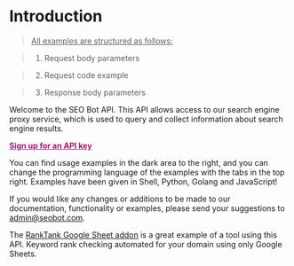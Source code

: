# Introduction

> <u>All examples are structured as follows:</u>

> 1. Request body parameters

> 2. Request code example 

> 3. Response body parameters

Welcome to the SEO Bot API. This API allows access to our search engine proxy service, which is used to query and collect information about search engine results.

<a href="https://seobot.memberful.com/join" style="font-weight: bold; color:#a01b73;">Sign up for an API key</a>

You can find usage examples in the dark area to the right, and you can change the programming language of the examples with the tabs in the top right. Examples have been given in Shell, Python, Golang and JavaScript!

If you would like any changes or additions to be made to our documentation, functionality or examples, please send your suggestions to <a href="mailto:admin@seobot.com">admin@seobot.com</a>.

<aside class="success">
The <a href="https://gsuite.google.com/marketplace/app/ranktank/22225448367" target="_blank">RankTank Google Sheet addon</a> is a great example of a tool using this API. Keyword rank checking automated for your domain using only Google Sheets.
</aside>

